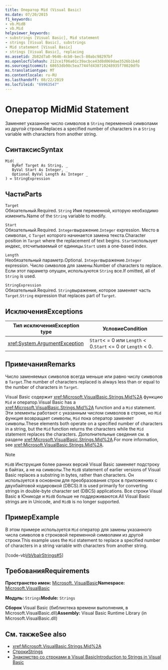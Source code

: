 ```yaml
---
title: Оператор Mid (Visual Basic)
ms.date: 07/20/2015
f1_keywords:
- vb.MidB
- vb.Mid
helpviewer_keywords:
- substrings [Visual Basic], Mid statement
- strings [Visual Basic], substrings
- Mid statement [Visual Basic]
- strings [Visual Basic], replacing
ms.assetid: 2b82d7a8-9646-4cb0-bec5-80abc98297bf
ms.openlocfilehash: 212ce1f06a01c39acbce43d8d069dae3526b1b4d
ms.sourcegitcommit: 68653db98c5ea7744fd438710248935f70020dfb
ms.translationtype: MT
ms.contentlocale: ru-RU
ms.lasthandoff: 08/22/2019
ms.locfileid: "69963547"
---
```

# <a name="mid-statement"></a><span data-ttu-id="47215-102">Оператор Mid</span><span class="sxs-lookup"><span data-stu-id="47215-102">Mid Statement</span></span>
<span data-ttu-id="47215-103">Заменяет указанное число символов в `String` переменной символами из другой строки.</span><span class="sxs-lookup"><span data-stu-id="47215-103">Replaces a specified number of characters in a `String` variable with characters from another string.</span></span>  
  
## <a name="syntax"></a><span data-ttu-id="47215-104">Синтаксис</span><span class="sxs-lookup"><span data-stu-id="47215-104">Syntax</span></span>  
  
```  
Mid( _  
   ByRef Target As String, _  
   ByVal Start As Integer, _  
   Optional ByVal Length As Integer _  
) = StringExpression  
```  
  
## <a name="parts"></a><span data-ttu-id="47215-105">Части</span><span class="sxs-lookup"><span data-stu-id="47215-105">Parts</span></span>  
 `Target`  
 <span data-ttu-id="47215-106">Обязательный.</span><span class="sxs-lookup"><span data-stu-id="47215-106">Required.</span></span> <span data-ttu-id="47215-107">`String` Имя переменной, которую необходимо изменить.</span><span class="sxs-lookup"><span data-stu-id="47215-107">Name of the `String` variable to modify.</span></span>  
  
 `Start`  
 <span data-ttu-id="47215-108">Обязательный.</span><span class="sxs-lookup"><span data-stu-id="47215-108">Required.</span></span> <span data-ttu-id="47215-109">`Integer`выражение.</span><span class="sxs-lookup"><span data-stu-id="47215-109">`Integer` expression.</span></span> <span data-ttu-id="47215-110">Место в символах, с `Target` которого начинается замена текста.</span><span class="sxs-lookup"><span data-stu-id="47215-110">Character position in `Target` where the replacement of text begins.</span></span> <span data-ttu-id="47215-111">`Start`использует индекс, отсчитываемый от единицы.</span><span class="sxs-lookup"><span data-stu-id="47215-111">`Start` uses a one-based index.</span></span>  
  
 `Length`  
 <span data-ttu-id="47215-112">Необязательный параметр.</span><span class="sxs-lookup"><span data-stu-id="47215-112">Optional.</span></span> <span data-ttu-id="47215-113">`Integer`выражение.</span><span class="sxs-lookup"><span data-stu-id="47215-113">`Integer` expression.</span></span> <span data-ttu-id="47215-114">Число символов для замены.</span><span class="sxs-lookup"><span data-stu-id="47215-114">Number of characters to replace.</span></span> <span data-ttu-id="47215-115">Если этот параметр опущен, используются `String` все.</span><span class="sxs-lookup"><span data-stu-id="47215-115">If omitted, all of `String` is used.</span></span>  
  
 `StringExpression`  
 <span data-ttu-id="47215-116">Обязательный.</span><span class="sxs-lookup"><span data-stu-id="47215-116">Required.</span></span> <span data-ttu-id="47215-117">`String`выражение, которое заменяет часть `Target`.</span><span class="sxs-lookup"><span data-stu-id="47215-117">`String` expression that replaces part of `Target`.</span></span>  
  
## <a name="exceptions"></a><span data-ttu-id="47215-118">Исключения</span><span class="sxs-lookup"><span data-stu-id="47215-118">Exceptions</span></span>  
  
|<span data-ttu-id="47215-119">Тип исключения</span><span class="sxs-lookup"><span data-stu-id="47215-119">Exception type</span></span>|<span data-ttu-id="47215-120">Условие</span><span class="sxs-lookup"><span data-stu-id="47215-120">Condition</span></span>|  
|--------------------|---------------|  
|<xref:System.ArgumentException>|<span data-ttu-id="47215-121">`Start`< = 0 или `Length` < 0.</span><span class="sxs-lookup"><span data-stu-id="47215-121">`Start` <= 0 or `Length` < 0.</span></span>|  
  
## <a name="remarks"></a><span data-ttu-id="47215-122">Примечания</span><span class="sxs-lookup"><span data-stu-id="47215-122">Remarks</span></span>  
 <span data-ttu-id="47215-123">Число заменяемых символов всегда меньше или равно числу символов в `Target`.</span><span class="sxs-lookup"><span data-stu-id="47215-123">The number of characters replaced is always less than or equal to the number of characters in `Target`.</span></span>  
  
 <span data-ttu-id="47215-124">Visual Basic содержит <xref:Microsoft.VisualBasic.Strings.Mid%2A> функцию `Mid` и оператор.</span><span class="sxs-lookup"><span data-stu-id="47215-124">Visual Basic has a <xref:Microsoft.VisualBasic.Strings.Mid%2A> function and a `Mid` statement.</span></span> <span data-ttu-id="47215-125">Эти элементы работают с указанным числом символов в строке, но `Mid` функция возвращает символы, `Mid` пока оператор заменяет символы.</span><span class="sxs-lookup"><span data-stu-id="47215-125">These elements both operate on a specified number of characters in a string, but the `Mid` function returns the characters while the `Mid` statement replaces the characters.</span></span> <span data-ttu-id="47215-126">Дополнительные сведения см. в разделе <xref:Microsoft.VisualBasic.Strings.Mid%2A>.</span><span class="sxs-lookup"><span data-stu-id="47215-126">For more information, see <xref:Microsoft.VisualBasic.Strings.Mid%2A>.</span></span>  
  
> [!NOTE]
> <span data-ttu-id="47215-127">`MidB` Инструкция более ранних версий Visual Basic заменяет подстроку в байтах, а не на символы.</span><span class="sxs-lookup"><span data-stu-id="47215-127">The `MidB` statement of earlier versions of Visual Basic replaces a substring in bytes, rather than characters.</span></span> <span data-ttu-id="47215-128">Он используется в основном для преобразования строк в приложениях с двухбайтовой кодировкой (DBCS).</span><span class="sxs-lookup"><span data-stu-id="47215-128">It is used primarily for converting strings in double-byte character set (DBCS) applications.</span></span> <span data-ttu-id="47215-129">Все строки Visual Basic в Юникоде и `MidB` больше не поддерживаются.</span><span class="sxs-lookup"><span data-stu-id="47215-129">All Visual Basic strings are in Unicode, and `MidB` is no longer supported.</span></span>  
  
## <a name="example"></a><span data-ttu-id="47215-130">Пример</span><span class="sxs-lookup"><span data-stu-id="47215-130">Example</span></span>  
 <span data-ttu-id="47215-131">В этом примере используется `Mid` оператор для замены указанного числа символов в строковой переменной символами из другой строки.</span><span class="sxs-lookup"><span data-stu-id="47215-131">This example uses the `Mid` statement to replace a specified number of characters in a string variable with characters from another string.</span></span>  
  
 [!code-vb[VbVbalrStrings#5](~/samples/snippets/visualbasic/VS_Snippets_VBCSharp/VbVbalrStrings/VB/Class1.vb#5)]  
  
## <a name="requirements"></a><span data-ttu-id="47215-132">Требования</span><span class="sxs-lookup"><span data-stu-id="47215-132">Requirements</span></span>  
 <span data-ttu-id="47215-133">**Пространство имен:** [Microsoft. VisualBasic](../../../visual-basic/language-reference/runtime-library-members.md)</span><span class="sxs-lookup"><span data-stu-id="47215-133">**Namespace:** [Microsoft.VisualBasic](../../../visual-basic/language-reference/runtime-library-members.md)</span></span>  
  
 <span data-ttu-id="47215-134">**Модуль:** `Strings`</span><span class="sxs-lookup"><span data-stu-id="47215-134">**Module:** `Strings`</span></span>  
  
 <span data-ttu-id="47215-135">**Сборок** Visual Basic (библиотека времени выполнения, в Microsoft.VisualBasic.dll)</span><span class="sxs-lookup"><span data-stu-id="47215-135">**Assembly:** Visual Basic Runtime Library (in Microsoft.VisualBasic.dll)</span></span>  
  
## <a name="see-also"></a><span data-ttu-id="47215-136">См. также</span><span class="sxs-lookup"><span data-stu-id="47215-136">See also</span></span>

- <xref:Microsoft.VisualBasic.Strings.Mid%2A>
- [<span data-ttu-id="47215-137">Строки</span><span class="sxs-lookup"><span data-stu-id="47215-137">Strings</span></span>](../../../visual-basic/programming-guide/language-features/strings/index.md)
- [<span data-ttu-id="47215-138">Знакомство со строками в Visual Basic</span><span class="sxs-lookup"><span data-stu-id="47215-138">Introduction to Strings in Visual Basic</span></span>](../../../visual-basic/programming-guide/language-features/strings/introduction-to-strings.md)
